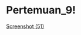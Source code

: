 # Pertemuan_9!
[Screenshot (51)](https://github.com/urfavboy21/Pertemuan_9/assets/145315426/d45bb3e7-f5fa-4d07-9313-eb674dac2ece)
